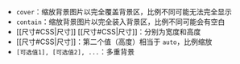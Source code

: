- `cover`：缩放背景图片以完全覆盖背景区，比例不同可能无法完全显示
- `contain`：缩放背景图片以完全装入背景区，比例不同可能会有空白
- [[尺寸#CSS|尺寸]] [[尺寸#CSS|尺寸]]：分别为宽度和高度
- [[尺寸#CSS|尺寸]]：第二个值（高度）相当于 `auto`，比例缩放
- `[可选值1], [可选值2], ...`：多重背景
